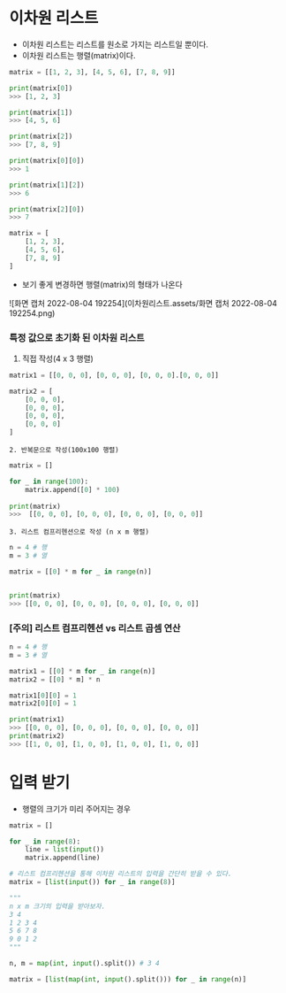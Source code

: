 # 이차원 리스트

- 이차원 리스트는 리스트를 원소로 가지는 리스트일 뿐이다.
- 이차원 리스트는 행렬(matrix)이다.

```python
matrix = [[1, 2, 3], [4, 5, 6], [7, 8, 9]]
```

```python
print(matrix[0])
>>> [1, 2, 3]

print(matrix[1])
>>> [4, 5, 6]

print(matrix[2])
>>> [7, 8, 9]
```

```python
print(matrix[0][0])
>>> 1

print(matrix[1][2])
>>> 6

print(matrix[2][0])
>>> 7
```

```python
matrix = [
    [1, 2, 3],
    [4, 5, 6],
    [7, 8, 9]
]
```

- 보기 좋게 변경하면 행렬(matrix)의 형태가 나온다



![화면 캡처 2022-08-04 192254](이차원리스트.assets/화면 캡처 2022-08-04 192254.png)



### 특정 값으로 초기화 된 이차원 리스트

1. 직접 작성(4 x 3 행렬)

```python
matrix1 = [[0, 0, 0], [0, 0, 0], [0, 0, 0].[0, 0, 0]]

matrix2 = [
    [0, 0, 0],
    [0, 0, 0],
    [0, 0, 0],
    [0, 0, 0]
]
```



	2. 반복문으로 작성(100x100 행렬)

```python
matrix = []

for _ in range(100):
    matrix.append([0] * 100)
    
print(matrix)
>>>  [[0, 0, 0], [0, 0, 0], [0, 0, 0], [0, 0, 0]]
```



	3. 리스트 컴프리헨션으로 작성 (n x m 행렬)

```python
n = 4 # 행
m = 3 # 열

matrix = [[0] * m for _ in range(n)]


print(matrix)
>>> [[0, 0, 0], [0, 0, 0], [0, 0, 0], [0, 0, 0]]
```



###  [주의] 리스트 컴프리헨션 vs 리스트 곱셈 연산

``` python
n = 4 # 행
m = 3 # 열

matrix1 = [[0] * m for _ in range(n)]
matrix2 = [[0] * m] * n

matrix1[0][0] = 1
matrix2[0][0] = 1

print(matrix1)
>>> [[0, 0, 0], [0, 0, 0], [0, 0, 0], [0, 0, 0]]
print(matrix2)
>>> [[1, 0, 0], [1, 0, 0], [1, 0, 0], [1, 0, 0]]
```



# 입력 받기

- 행렬의 크기가 미리 주어지는 경우

```python
matrix = []

for _ in range(8):
	line = list(input())
	matrix.append(line)

# 리스트 컴프리헨션을 통해 이차원 리스트의 입력을 간단히 받을 수 있다.
matrix = [list(input()) for _ in range(8)]
```

```python
"""
n x m 크기의 입력을 받아보자.
3 4
1 2 3 4
5 6 7 8
9 0 1 2
"""

n, m = map(int, input().split()) # 3 4

matrix = [list(map(int, input().split())) for _ in range(n)]
```

